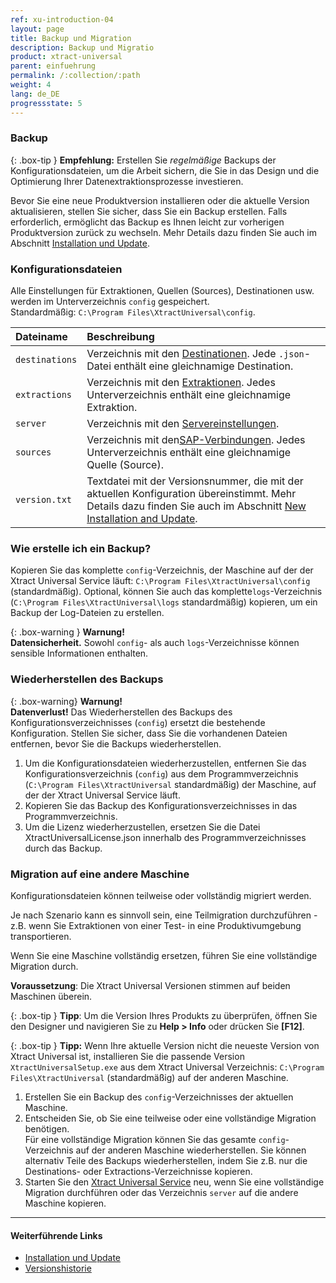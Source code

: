 ```yaml
---
ref: xu-introduction-04
layout: page
title: Backup und Migration
description: Backup und Migratio
product: xtract-universal
parent: einfuehrung
permalink: /:collection/:path
weight: 4
lang: de_DE
progressstate: 5
---
```



### Backup

{: .box-tip }
**Empfehlung:** Erstellen Sie *regelmäßige* Backups der Konfigurationsdateien, um die Arbeit sichern, die Sie in das Design und die Optimierung Ihrer Datenextraktionsprozesse investieren.

Bevor Sie eine neue Produktversion installieren oder die aktuelle Version aktualisieren, stellen Sie sicher, dass Sie ein Backup erstellen. 
Falls erforderlich, ermöglicht das Backup es Ihnen leicht zur vorherigen Produktversion zurück zu wechseln. 
Mehr Details dazu finden Sie auch im Abschnitt [Installation und
Update](./installation-und-update).

### Konfigurationsdateien 
Alle Einstellungen für Extraktionen, Quellen (Sources), Destinationen usw. werden im Unterverzeichnis `config` gespeichert.  
Standardmäßig: `C:\Program Files\XtractUniversal\config`.

|Dateiname | Beschreibung |
|:----|:---|
|`destinations`| Verzeichnis mit den [Destinationen](../xu-destinationen). Jede `.json`-Datei enthält eine gleichnamige Destination.|
| `extractions` | Verzeichnis mit den [Extraktionen](../erste-schritte-mit-xu/eine-neue-extraktion-anlegen). Jedes Unterverzeichnis enthält eine gleichnamige Extraktion. |
|`server`  | Verzeichnis mit den [Servereinstellungen](../server/server_einstellungen).|
| `sources` | Verzeichnis mit den[SAP-Verbindungen](./sap-verbindungen-anlegen). Jedes Unterverzeichnis enthält eine gleichnamige Quelle (Source). |
| `version.txt` | Textdatei mit der Versionsnummer, die mit der aktuellen Konfiguration übereinstimmt. Mehr Details dazu finden Sie auch im Abschnitt [New Installation and Update](./installation-und-update#neuinstallation-und-update).|

### Wie erstelle ich ein Backup?
Kopieren Sie das komplette `config`-Verzeichnis, der Maschine auf der der Xtract Universal Service läuft:  `C:\Program Files\XtractUniversal\config` (standardmäßig). 
Optional, können Sie auch das komplette`logs`-Verzeichnis (`C:\Program Files\XtractUniversal\logs` standardmäßig) kopieren, um ein Backup der Log-Dateien zu erstellen.

{: .box-warning }
**Warnung!** <br>
**Datensicherheit.** Sowohl `config`- als auch `logs`-Verzeichnisse können sensible Informationen enthalten.


### Wiederherstellen des Backups

{: .box-warning} **Warnung!** <br>
**Datenverlust!** Das Wiederherstellen des Backups des Konfigurationsverzeichnisses (`config`) ersetzt die bestehende Konfiguration. Stellen Sie sicher, dass Sie die vorhandenen Dateien entfernen, bevor Sie die Backups wiederherstellen.

1. Um die Konfigurationsdateien wiederherzustellen, entfernen Sie das Konfigurationsverzeichnis (`config`) aus dem Programmverzeichnis (`C:\Program Files\XtractUniversal` standardmäßig) der Maschine, auf der der Xtract Universal Service läuft.
2. Kopieren Sie das Backup des Konfigurationsverzeichnisses in das Programmverzeichnis.
3. Um die Lizenz wiederherzustellen, ersetzen Sie die Datei XtractUniversalLicense.json innerhalb des Programmverzeichnisses durch das Backup.


### Migration auf eine andere Maschine
Konfigurationsdateien können teilweise oder vollständig migriert werden.

Je nach Szenario kann es sinnvoll sein, eine Teilmigration durchzuführen - z.B. wenn Sie Extraktionen von einer Test- in eine Produktivumgebung transportieren.

Wenn Sie eine Maschine vollständig ersetzen, führen Sie eine vollständige Migration durch.

**Voraussetzung**: Die Xtract Universal Versionen stimmen auf beiden Maschinen überein.

{: .box-tip }
**Tipp**: Um die Version Ihres Produkts zu überprüfen, öffnen Sie den Designer und navigieren Sie zu **Help > Info** oder drücken Sie **[F12]**.

{: .box-tip }
**Tipp:** Wenn Ihre aktuelle Version nicht die neueste Version von Xtract Universal ist, installieren Sie die passende Version `XtractUniversalSetup.exe` aus dem Xtract Universal Verzeichnis: `C:\Program Files\XtractUniversal` (standardmäßig) auf der anderen Maschine.


1. Erstellen Sie ein Backup des `config`-Verzeichnisses der aktuellen Maschine.
2. Entscheiden Sie, ob Sie eine teilweise oder eine vollständige Migration benötigen. <br> 
Für eine vollständige Migration können Sie das gesamte `config`-Verzeichnis auf der anderen Maschine wiederherstellen.
Sie können alternativ Teile des Backups wiederherstellen, indem Sie z.B. nur die Destinations- oder Extractions-Verzeichnisse kopieren.
3. Starten Sie den [Xtract Universal Service](../server/server-starten) neu, wenn Sie eine vollständige Migration durchführen oder das Verzeichnis `server` auf die andere Maschine kopieren.

****
#### Weiterführende Links
- [Installation und Update](./installation-und-update)
- [Versionshistorie](https://kb.theobald-software.com/version-history/xtract-universal-version-history)

